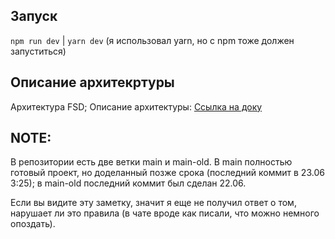 ## Запуск
`npm run dev` | `yarn dev` (я использовал yarn, но с npm тоже должен запуститься)

## Описание архитекртуры
Архитектура FSD; Описание архитектуры: [Ссылка на доку](https://feature-sliced.github.io/documentation/ru/docs/get-started/overview)

## NOTE:

В репозитории есть две ветки main и main-old. В main полностью готовый проект, но доделанный позже срока (последний коммит в 23.06 3:25); в main-old последний коммит был сделан 22.06.

Если вы видите эту заметку, значит я еще не получил ответ о том, нарушает ли это правила (в чате вроде как писали, что можно немного опоздать).